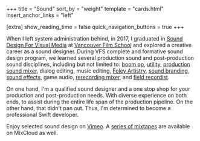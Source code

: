 +++
title = "Sound"
sort_by = "weight"
template = "cards.html"
insert_anchor_links = "left"

[extra]
show_reading_time = false
quick_navigation_buttons = true
+++

When I left system administration behind, in 2017, I graduated in [Sound Design
For Visual Media](https://vfs.edu/programs/sound-design) at [Vancouver Film
School](https://vfs.edu/about-vfs) and explored a creative career as a sound
designer. During VFS complete and formative sound design program, we learned
several production sound and post-production sound disciplines, including but
not limited to: [boom op](https://en.wikipedia.org/wiki/Boom_operator_(media)),
[utility](https://en.wikipedia.org/wiki/Utility_sound_technician), [production
sound mixer](https://en.wikipedia.org/wiki/Production_sound_mixer), dialog
editing, music editing, [Foley
Artistry](https://en.wikipedia.org/wiki/Foley_(filmmaking)), [sound
branding](https://en.wikipedia.org/wiki/Sound_trademark), [sound
effects](https://en.wikipedia.org/wiki/Sound_design), game audio, [rerecording
mixer](https://en.wikipedia.org/wiki/Re-recording_mixer), and [field
recordist](https://en.wikipedia.org/wiki/Field_recording).

On one hand, I'm a qualified sound designer and a one stop shop for your
production and post-production needs. With diverse experience on both ends, to
assist during the entire life span of the production pipeline. On the other
hand, that didn't pan out. Thus, I'm determined to become a professional Swift
developer.

Enjoy selected sound design on [Vimeo](https://vimeo.com/earlistensound). A
[series of
mixtapes](https://www.mixcloud.com/gentlewash/playlists/ispirazione/) are
available on MixCloud as well.
